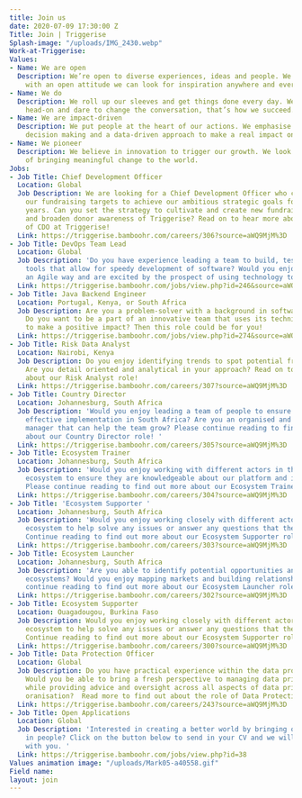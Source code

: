 ```yaml
---
title: Join us
date: 2020-07-09 17:30:00 Z
Title: Join | Triggerise
Splash-image: "/uploads/IMG_2430.webp"
Work-at-Triggerise: 
Values:
- Name: We are open
  Description: We’re open to diverse experiences, ideas and people. We believe that
    with an open attitude we can look for inspiration anywhere and everywhere.
- Name: We do
  Description: We roll up our sleeves and get things done every day. We tackle challenges
    head-on and dare to change the conversation, that’s how we succeed.
- Name: We are impact-driven
  Description: We put people at the heart of our actions. We emphasise evidence-based
    decision making and a data-driven approach to make a real impact on the ground.
- Name: We pioneer
  Description: We believe in innovation to trigger our growth. We look for new possibilities
    of bringing meaningful change to the world.
Jobs:
- Job Title: Chief Development Officer
  Location: Global
  Job Description: We are looking for a Chief Development Officer who can deliver
    our fundraising targets to achieve our ambitious strategic goals for the coming
    years. Can you set the strategy to cultivate and create new fundraising possibilities
    and broaden donor awareness of Triggerise? Read on to hear more about the role
    of CDO at Triggerise! 
  Link: https://triggerise.bamboohr.com/careers/306?source=aWQ9MjM%3D
- Job Title: DevOps Team Lead
  Location: Global
  Job Description: 'Do you have experience leading a team to build, test & maintain
    tools that allow for speedy development of software? Would you enjoy working in
    an Agile way and are excited by the prospect of using technology to create impact. '
  Link: https://triggerise.bamboohr.com/jobs/view.php?id=246&source=aWQ9MjM%3D
- Job Title: Java Backend Engineer
  Location: Portugal, Kenya, or South Africa
  Job Description: Are you a problem-solver with a background in software development?
    Do you want to be a part of an innovative team that uses its technical skills
    to make a positive impact? Then this role could be for you!
  Link: https://triggerise.bamboohr.com/jobs/view.php?id=274&source=aWQ9MjM%3D
- Job Title: Risk Data Analyst
  Location: Nairobi, Kenya
  Job Description: Do you enjoy identifying trends to spot potential fraud risk areas?
    Are you detail oriented and analytical in your approach? Read on to hear more
    about our Risk Analyst role!
  Link: https://triggerise.bamboohr.com/careers/307?source=aWQ9MjM%3D
- Job Title: Country Director
  Location: Johannesburg, South Africa
  Job Description: 'Would you enjoy leading a team of people to ensure our programs''
    effective implementation in South Africa? Are you an organised and data-driven
    manager that can help the team grow? Please continue reading to find out more
    about our Country Director role! '
  Link: https://triggerise.bamboohr.com/careers/305?source=aWQ9MjM%3D
- Job Title: Ecosystem Trainer
  Location: Johannesburg, South Africa
  Job Description: 'Would you enjoy working with different actors in the Triggerise
    ecosystem to ensure they are knowledgeable about our platform and its offers?
    Please continue reading to find out more about our Ecosystem Trainer role! '
  Link: https://triggerise.bamboohr.com/careers/304?source=aWQ9MjM%3D
- Job Title: 'Ecosystem Supporter '
  Location: Johannesburg, South Africa
  Job Description: 'Would you enjoy working closely with different actors in the Triggerise
    ecosystem to help solve any issues or answer any questions that they may have?
    Continue reading to find out more about our Ecosystem Supporter role! '
  Link: https://triggerise.bamboohr.com/careers/303?source=aWQ9MjM%3D
- Job Title: Ecosystem Launcher
  Location: Johannesburg, South Africa
  Job Description: 'Are you able to identify potential opportunities and set up new
    ecosystems? Would you enjoy mapping markets and building relationships? Please
    continue reading to find out more about our Ecosystem Launcher role! '
  Link: https://triggerise.bamboohr.com/careers/302?source=aWQ9MjM%3D
- Job Title: Ecosystem Supporter
  Location: Ouagadougou, Burkina Faso
  Job Description: Would you enjoy working closely with different actors in the Triggerise
    ecosystem to help solve any issues or answer any questions that they may have?
    Continue reading to find out more about our Ecosystem Supporter role!
  Link: https://triggerise.bamboohr.com/careers/300?source=aWQ9MjM%3D
- Job Title: Data Protection Officer
  Location: Global
  Job Description: Do you have practical experience within the data protection space?
    Would you be able to bring a fresh perspective to managing data privacy risks,
    while providing advice and oversight across all aspects of data privacy in a global
    oranisation?  Read more to find out about the role of Data Protection Officer.
  Link: https://triggerise.bamboohr.com/careers/243?source=aWQ9MjM%3D
- Job Title: Open Applications
  Location: Global
  Job Description: 'Interested in creating a better world by bringing out the best
    in people? Click on the button below to send in your CV and we will get in touch
    with you. '
  Link: https://triggerise.bamboohr.com/jobs/view.php?id=38
Values animation image: "/uploads/Mark05-a40558.gif"
Field name: 
layout: join
---
```


